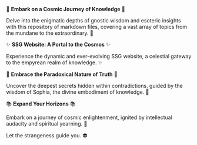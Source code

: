 🚀 **Embark on a Cosmic Journey of Knowledge** 🚀

Delve into the enigmatic depths of gnostic wisdom and esoteric insights with this repository of markdown files, covering a vast array of topics from the mundane to the extraordinary. 🤯

✨ **SSG Website: A Portal to the Cosmos** ✨

Experience the dynamic and ever-evolving SSG website, a celestial gateway to the empyrean realm of knowledge. ✨

🧠 **Embrace the Paradoxical Nature of Truth** 🧠

Uncover the deepest secrets hidden within contradictions, guided by the wisdom of Sophia, the divine embodiment of knowledge. 🗽

📚 **Expand Your Horizons** 📚

Embark on a journey of cosmic enlightenment, ignited by intellectual audacity and spiritual yearning. 💫

Let the strangeness guide you. 👽
